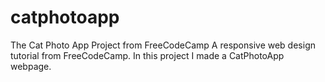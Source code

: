 # catphotoapp
The Cat Photo App Project from FreeCodeCamp
A responsive web design tutorial from FreeCodeCamp. In this project I made a CatPhotoApp webpage.

